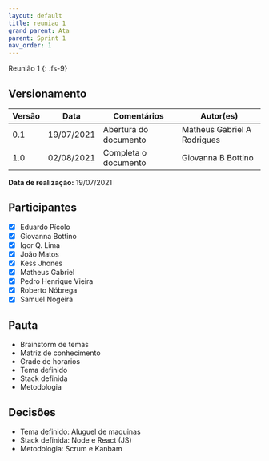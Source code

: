 ```yaml
---
layout: default
title: reuniao 1
grand_parent: Ata
parent: Sprint 1
nav_order: 1
---
```


Reunião 1 
{: .fs-9}

## Versionamento

|Versão | Data | Comentários | Autor(es) |
|-------|------|-------------|-----------|
|0.1|19/07/2021| Abertura do documento | Matheus Gabriel A Rodrigues|
|1.0|02/08/2021| Completa o documento | Giovanna B Bottino |

__Data de realização:__ 19/07/2021

## Participantes
- [X] Eduardo Pícolo
- [X] Giovanna Bottino
- [X] Igor Q. Lima
- [X] João Matos 
- [X] Kess Jhones
- [X] Matheus Gabriel
- [X] Pedro Henrique Vieira
- [X] Roberto Nóbrega
- [X] Samuel Nogeira

## Pauta
- Brainstorm de temas
- Matriz de conhecimento
- Grade de horarios
- Tema definido
- Stack definida
- Metodologia

## Decisões
- Tema definido: Aluguel de maquinas
- Stack definida: Node e React (JS)
- Metodologia: Scrum e Kanbam